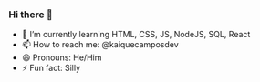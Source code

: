 ### Hi there 👋


- 🌱 I’m currently learning HTML, CSS, JS, NodeJS, SQL, React
- 📫 How to reach me: @kaiquecamposdev
- 😄 Pronouns: He/Him
- ⚡ Fun fact: Silly

<!--
**Kaique-de-campos/Kaique-de-campos** is a ✨ _special_ ✨ repository because its `README.md` (this file) appears on your GitHub profile.

Here are some ideas to get you started:

- 🔭 I’m currently working on ...
- 🌱 I’m currently learning ...
- 👯 I’m looking to collaborate on ...
- 🤔 I’m looking for help with ...
- 💬 Ask me about ...
- 📫 How to reach me: ...
- 😄 Pronouns: ...
- ⚡ Fun fact: ...
-->
